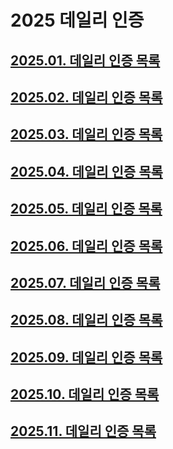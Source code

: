 # 2025 데일리 인증

## [2025.01. 데일리 인증 목록](https://github.com/jwelyl/daily_certification/blob/main/2025/01/2025_01_daily_certification.md)

## [2025.02. 데일리 인증 목록](https://github.com/jwelyl/daily_certification/blob/main/2025/02/2025_02_daily_certification.md)

## [2025.03. 데일리 인증 목록](https://github.com/jwelyl/daily_certification/blob/main/2025/03/2025_03_daily_certification.md)

## [2025.04. 데일리 인증 목록](https://github.com/jwelyl/daily_certification/blob/main/2025/04/2025_04_daily_certification.md)

## [2025.05. 데일리 인증 목록](https://github.com/jwelyl/daily_certification/blob/main/2025/05/2025_05_daily_certification.md)

## [2025.06. 데일리 인증 목록](https://github.com/jwelyl/daily_certification/blob/main/2025/06/2025_06_daily_certification.md)

## [2025.07. 데일리 인증 목록](https://github.com/jwelyl/daily_certification/blob/main/2025/07/2025_07_daily_certification.md)

## [2025.08. 데일리 인증 목록](https://github.com/jwelyl/daily_certification/blob/main/2025/08/2025_08_daily_certification.md)

## [2025.09. 데일리 인증 목록](https://github.com/jwelyl/daily_certification/blob/main/2025/09/2025_09_daily_certification.md)

## [2025.10. 데일리 인증 목록](https://github.com/jwelyl/daily_certification/blob/main/2025/10/2025_10_daily_certification.md)

## [2025.11. 데일리 인증 목록](https://github.com/jwelyl/daily_certification/blob/main/2025/11/2025_11_daily_certification.md)
